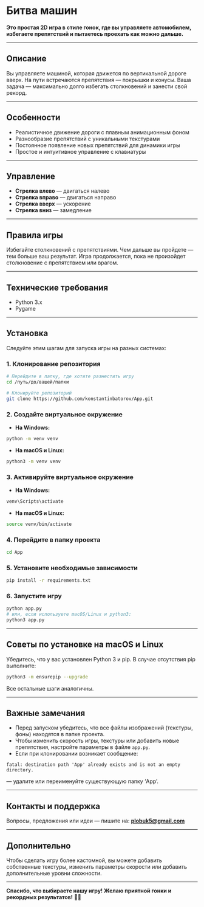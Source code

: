 # Битва машин

**Это простая 2D игра в стиле гонок, где вы управляете автомобилем, избегаете препятствий и пытаетесь проехать как можно дальше.**

---

## Описание

Вы управляете машиной, которая движется по вертикальной дороге вверх. На пути встречаются препятствия — покрышки и конусы. Ваша задача — максимально долго избегать столкновений и занести свой рекорд.

---

## Особенности

- Реалистичное движение дороги с плавным анимационным фоном  
- Разнообразие препятствий с уникальными текстурами  
- Постоянное появление новых препятствий для динамики игры  
- Простое и интуитивное управление с клавиатуры

---

## Управление

- **Стрелка влево** — двигаться налево  
- **Стрелка вправо** — двигаться направо  
- **Стрелка вверх** — ускорение  
- **Стрелка вниз** — замедление

---

## Правила игры

Избегайте столкновений с препятствиями. Чем дальше вы пройдете — тем больше ваш результат. Игра продолжается, пока не произойдет столкновение с препятствием или врагом.

---

## Технические требования

- Python 3.x  
- Pygame

---

## Установка

Следуйте этим шагам для запуска игры на разных системах:

### 1. Клонирование репозитория

```bash
# Перейдите в папку, где хотите разместить игру
cd /путь/до/вашей/папки

# Клонируйте репозиторий
git clone https://github.com/konstantinbatorov/App.git
```

### 2. Создайте виртуальное окружение

- **На Windows:**

```bash
python -m venv venv
```

- **На macOS и Linux:**

```bash
python3 -m venv venv
```

### 3. Активируйте виртуальное окружение

- **На Windows:**

```bash
venv\Scripts\activate
```

- **На macOS и Linux:**

```bash
source venv/bin/activate
```

### 4. Перейдите в папку проекта

```bash
cd App
```

### 5. Установите необходимые зависимости

```bash
pip install -r requirements.txt
```

### 6. Запустите игру

```bash
python app.py
# или, если используете macOS/Linux и python3:
python3 app.py
```

---

## Советы по установке на macOS и Linux

Убедитесь, что у вас установлен Python 3 и pip. В случае отсутствия pip выполните:

```bash
python3 -m ensurepip --upgrade
```

Все остальные шаги аналогичны.

---

## Важные замечания

- Перед запуском убедитесь, что все файлы изображений (текстуры, фоны) находятся в папке проекта.  
- Чтобы изменить скорость игры, текстуры или добавить новые препятствия, настройте параметры в файле `app.py`.  
- Если при клонировании возникает сообщение:

```plaintext
fatal: destination path 'App' already exists and is not an empty directory.
```

 — удалите или переименуйте существующую папку ‘App’.

---

## Контакты и поддержка

Вопросы, предложения или идеи — пишите на: **plobuk5@gmail.com**

---

## Дополнительно

Чтобы сделать игру более кастомной, вы можете добавить собственные текстуры, изменить параметры скорости или добавить дополнительные уровни сложности.  

---

**Спасибо, что выбираете нашу игру! Желаю приятной гонки и рекордных результатов!** 🚗💨
